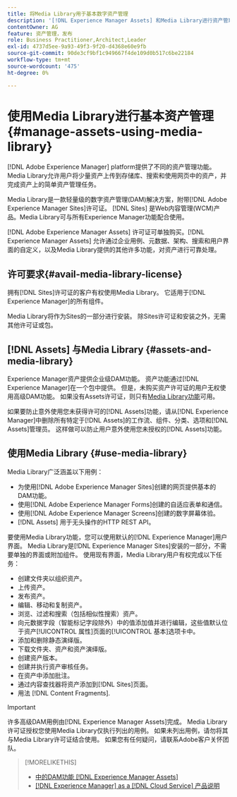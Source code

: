 ```yaml
---
title: 将Media Library用于基本数字资产管理
description: '[!DNL Experience Manager Assets] 和Media Library进行资产管理。'
contentOwner: AG
feature: 资产管理，发布
role: Business Practitioner,Architect,Leader
exl-id: 4737d5ee-9a93-49f3-9f20-d4368e60e9fb
source-git-commit: 90de3cf9bf1c949667f4de109d0b517c6be22184
workflow-type: tm+mt
source-wordcount: '475'
ht-degree: 0%

---
```


<!--

Define Media Lib
Define req for it
Define use cases
Define what is not included

-->

# 使用Media Library进行基本资产管理{#manage-assets-using-media-library}

[!DNL Adobe Experience Manager] platform提供了不同的资产管理功能。Media Library允许用户将少量资产上传到存储库、搜索和使用网页中的资产，并完成资产上的简单资产管理任务。

Media Library是一款轻量级的数字资产管理(DAM)解决方案，附带[!DNL Adobe Experience Manager Sites]许可证。 [!DNL Sites] 是Web内容管理(WCM)产品。Media Library可与所有Experience Manager功能配合使用。

[!DNL Adobe Experience Manager Assets] 许可证可单独购买。[!DNL Experience Manager Assets] 允许通过企业用例、元数据、架构、搜索和用户界面的自定义，以及Media Library提供的其他许多功能，对资产进行可靠处理。

## 许可要求{#avail-media-library-license}

拥有[!DNL Sites]许可证的客户有权使用Media Library。 它适用于[!DNL Experience Manager]的所有组件。

Media Library将作为Sites的一部分进行安装。 除Sites许可证和安装之外，无需其他许可证或包。

## [!DNL Assets] 与Media Library  {#assets-and-media-library}

Experience Manager资产提供企业级DAM功能。 资产功能通过[!DNL Experience Manager]在一个包中提供。 但是，未购买资产许可证的用户无权使用高级DAM功能。 如果没有Assets许可证，则只有[Media Library功能](#use-media-library)可用。

如果要防止意外使用您未获得许可的[!DNL Assets]功能，请从[!DNL Experience Manager]中删除所有特定于[!DNL Assets]的工作流、组件、分类、选项和[!DNL Assets]管理员。 这样做可以防止用户意外使用您未授权的[!DNL Assets]功能。

## 使用Media Library {#use-media-library}

Media Library广泛涵盖以下用例：

* 为使用[!DNL Adobe Experience Manager Sites]创建的网页提供基本的DAM功能。
* 使用[!DNL Adobe Experience Manager Forms]创建的自适应表单和通信。
* 使用[!DNL Adobe Experience Manager Screens]创建的数字屏幕体验。
* [!DNL Assets] 用于无头操作的HTTP REST API。

<!-- TBD: Remove this after confirmation. May need to merge this list with the list provided by PMs.

* Basic metadata properties
* Tag management
* Version control
* Static renditions
* Projects, tasks, workflow authoring
* Activity stream (timeline)
* Query Builder (API)
* Marketing Cloud integration
* User interface customization and extension
* Comments and annotation
-->

要使用Media Library功能，您可以使用默认的[!DNL Experience Manager]用户界面。 Media Library是[!DNL Experience Manager Sites]安装的一部分，不需要单独的界面或附加组件。 使用现有界面，Media Library用户有权完成以下任务：

* 创建文件夹以组织资产。
* 上传资产。
* 发布资产。
* 编辑、移动和复制资产。
* 浏览、过滤和搜索（包括相似性搜索）资产。
* 向元数据字段（智能标记字段除外）中的值添加值并进行编辑，这些值默认位于资产[!UICONTROL 属性]页面的[!UICONTROL 基本]选项卡中。
* 添加和删除静态演绎版。
* 下载文件夹、资产和资产演绎版。
* 创建资产版本。
* 创建并执行资产审核任务。
* 在资产中添加批注。
* 通过内容查找器将资产添加到[!DNL Sites]页面。
* 用法 [!DNL Content Fragments].

<!-- TBD: Define exactly which basic Assets workflow are available for use with Media Library?
-->

>[!IMPORTANT]
>
>许多高级DAM用例由[!DNL Experience Manager Assets]完成。 Media Library许可证授权您使用Media Library仅执行列出的用例。 如果未列出用例，请勿将其与Media Library许可证结合使用。 如果您有任何疑问，请联系Adobe客户关怀团队。

<!-- TBD: Add a CTA - how to contact Adobe for queries. -->

>[!MORELIKETHIS]
>
>* [中的DAM功能 [!DNL Experience Manager Assets]](https://experienceleague.adobe.com/docs/experience-manager-cloud-service/assets/home.html)
>* [[!DNL Experience Manager] as a [!DNL Cloud Service] 产品说明](https://helpx.adobe.com/legal/product-descriptions/adobe-experience-manager-cloud-service.html)


